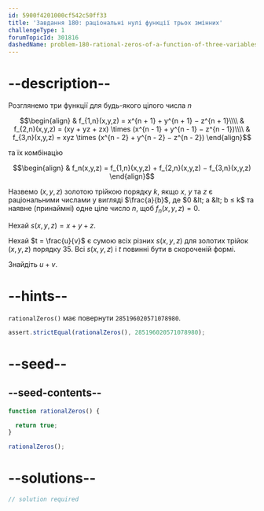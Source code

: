 ```yaml
---
id: 5900f4201000cf542c50ff33
title: 'Завдання 180: раціональні нулі функції трьох змінних'
challengeType: 1
forumTopicId: 301816
dashedName: problem-180-rational-zeros-of-a-function-of-three-variables
---
```


# --description--

Розглянемо три функції для будь-якого цілого числа $n$

$$\begin{align}   & f_{1,n}(x,y,z) = x^{n + 1} + y^{n + 1} − z^{n + 1}\\\\
  & f_{2,n}(x,y,z) = (xy + yz + zx) \times (x^{n - 1} + y^{n - 1} − z^{n - 1})\\\\ & f_{3,n}(x,y,z) = xyz \times (x^{n - 2} + y^{n - 2} − z^{n - 2}) \end{align}$$

та їх комбінацію

$$\begin{align} & f_n(x,y,z) = f_{1,n}(x,y,z) + f_{2,n}(x,y,z) − f_{3,n}(x,y,z) \end{align}$$

Назвемо $(x,y,z)$ золотою трійкою порядку $k$, якщо $x$, $y$ та $z$ є раціональними числами у вигляді $\frac{a}{b}$, де $0 &lt; a &lt; b ≤ k$ та наявне (принаймні) одне ціле число $n$, щоб $f_n(x,y,z) = 0$.

Нехай $s(x,y,z) = x + y + z$.

Нехай $t = \frac{u}{v}$ є сумою всіх різних $s(x,y,z)$ для золотих трійок $(x,y,z)$ порядку 35. Всі $s(x,y,z)$ і $t$ повинні бути в скороченій формі.

Знайдіть $u + v$.

# --hints--

`rationalZeros()` має повернути `285196020571078980`.

```js
assert.strictEqual(rationalZeros(), 285196020571078980);
```

# --seed--

## --seed-contents--

```js
function rationalZeros() {

  return true;
}

rationalZeros();
```

# --solutions--

```js
// solution required
```
